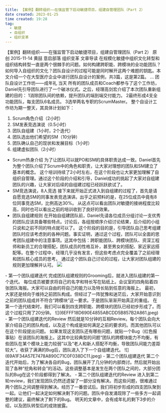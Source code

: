 ```yaml
---
title: 【案例】翻转组织——在强监管下启动敏捷项目，组建自管理团队（Part 2） 
date created: 2023-01-25
time created: 19:28
tag: 
  - 敏捷 
  - 自组织 
  - 组织变革
---
```

【案例】翻转组织——在强监管下启动敏捷项目，组建自管理团队（Part 2）
原创 2015-11-14 黄喆 意启部落
﻿﻿组织变革
文章导读 在规模化敏捷中组织文化转型和组织结构转型一直是两个很棘手的问题。如何构建跨职能、跨模块的全功能团队？如何导入自组织的文化？团队自设计的过程可能是同时解开这两个难题的钥匙。本文介绍一个在大型医疗企业中进行团队自设计的案例，共3篇，这是第2篇。
...
团队自设计工作坊——成年礼
当天
所有的团队成员和Coach都参与了这个工作坊，Daniel先引导团队进行了一个破冰仪式。之后，经理高剑宏介绍了本次团队重新组建的目的：
1消除团队间的依赖，提升团队的端到端交付能力。
2最终形成4支全功能团队，每支团队6名成员。
3选举两名专职的ScrumMaster。
整个自设计工作坊为期一整天，其具体计划如下：
1. Scrum角色介绍（2小时）
1. SM发表竞选演说（0.5小时） 
1. 团队自组建（1小时，2个迭代）
1. 团队选出他们希望的SM（10分钟）
1. 团队确认自己的现状和发展目标（1小时）
1. 组建虚拟团队（2小时）
-  Scrum热身介绍
为了让团队可以就PO和SM的具体职责达成一致。Daniel首先为整个团队介绍了Scrum中的角色和职责，让大家对理想的团队和SM建立了基本的概念。
这个培训持续了2小时左右，在这个阶段也让大家更加理解了自组织自管理。通过这个阶段的介绍和引导，Daniel成功的挑起了大家对自组建团队的兴趣，让大家对后续的自组建过程已经跃跃欲试了。
- SM竞选演说，8人竞选
接下来就开始正式进入到自组建的过程了，首先是请自愿竞选SM的同事发表竞选演讲。出乎之前预料的是，在25位成员中竟有8位同事竞选SM，比例高达30%。
从这点可以看出团队对敏捷的接纳程度比较高，同时也可以看出之前的培训收到了良好的效果。
- 团队自组建规则
在开始自组建团队前，Daniel先请各位成员分组讨论一支优秀的团队应该具备哪些特点。讨论后，各组按顺序介绍讨论结果，后介绍的小组只说和之前不同的特点就可以了。
这个阶段的目的是，引导团队自己思考组建团队时应该考虑到的各种问题。事实证明，通过这个过程，团队可以全面的思考团队组建中的注意事项。这其中包括：跨职能团队、跨模块团队、资深工程师和新员工的合理搭配，团队成员的性格互补，甚至男女的搭配、家近家远搭配等。在整个过程中，经理几乎没有发言，但这些考虑点完全覆盖了之前经理和团队核心成员的思考。
通过这个团队自己讨论的过程，让大家对团队组建的规则更加理解并认可。
![](E0C326A0AB6E4A85A41BCFB473E69CEA.jpeg)
</en-media>
 - 第一个团队组建迭代
完成团队组建规则的Grooming后，就进入团队组建的第一个迭代。
每位成员被要求将自己的名字和特长写在贴纸上。会议室的四角贴着四张团队海报。大家可以自由的将自己的能力以及特长贴到任意的海报上。
最初，大家还是倾向于维持之前团队构成。但经过了一阵犹豫和迷茫后，大家开始意识到之前的团队组成并不符合“跨模块”这一要求。于是团队渐渐开始真正的重组。
在第一个迭代结束时，我们可以看到四支跨职能、跨模块的团队已经初步形成了。而这个过程只用了20分钟。
![](6EFFF18D690E4855ABCDD5B857B2A861.jpeg)
</en-media>
 - 第一个团队组建迭代的Review
然后就是10分钟的互相Review。每个团队会向大家介绍自己的团队构成，以及这个构成是如何满足之前的要求的。而其他团队可以在这个阶段提出问题。
如果发现这支团队还有哪些问题，就贴一个Bug（红色报事贴）在该团队的海报上。这其中比较典型的问题“团队的跨模块能力不均衡，有些团队在某个模块上能力较弱”以及“老人和新人搭配不均衡，导致团队间能力差距较大”。收获了满满的Bug后，团队进入了下一个自组建迭代。
![](69A1F34A57E7478A890C71C0F038DC11.jpeg)
</en-media>
 - 第二个团队组建迭代
第二个迭代开始后，为了解决各自的Bug，团队展开了几分钟的内部商讨。然后就开始出现了各种“挖角和转会”的活动。这些调整基本是发生在两个团队之间的，大部分团队的Bug在这个阶段都得到了解决。
 - 第二个团队组建迭代的Review
进入到第二轮review，我们发现团队仍然还遗留了一部分没有解决。而这些问题，很难通过两个团队之间调整得到解决。经历了一番尝试后。我们将初步形成的四支团队聚到一起。让他们一起决定如何解决剩下的问题。团队中自发涌现除了一些多方一起调整的建议，最终解决了剩下的Bug。
明天的文章中，会有成年礼的剩下3步的介绍，以及团队转型后的成效披露。
